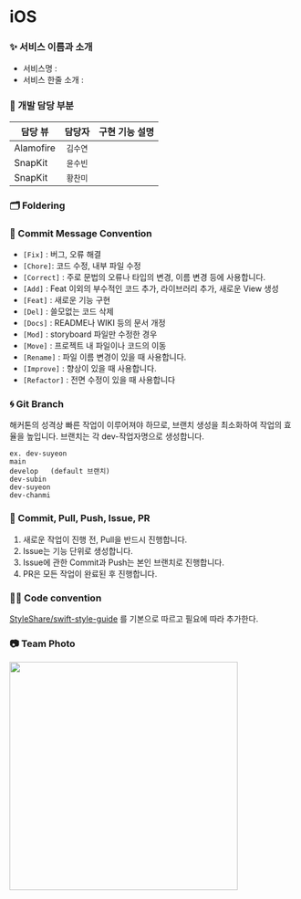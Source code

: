 # iOS

### ✨ 서비스 이름과 소개 

- 서비스명 : 
- 서비스 한줄 소개 : 

### 🌿 개발 담당 부분

| 담당 뷰      | 담당자 |   구현 기능 설명   |
| ----------------- | :-----: | ----- |
| Alamofire           | `김수연` |  |
| SnapKit           | `윤수빈` |  |
| SnapKit           | `황찬미` |  |


### 🗂 Foldering



### 🍗 Commit Message Convention

- `[Fix]` : 버그, 오류 해결
- `[Chore]`: 코드 수정, 내부 파일 수정
- `[Correct]` : 주로 문법의 오류나 타입의 변경, 이름 변경 등에 사용합니다.
- `[Add]` : Feat 이외의 부수적인 코드 추가, 라이브러리 추가, 새로운 View 생성
- `[Feat]` : 새로운 기능 구현
- `[Del]` : 쓸모없는 코드 삭제
- `[Docs]` : README나 WIKI 등의 문서 개정
- `[Mod]` : storyboard 파일만 수정한 경우
- `[Move]` : 프로젝트 내 파일이나 코드의 이동
- `[Rename]` : 파일 이름 변경이 있을 때 사용합니다.
- `[Improve]` : 향상이 있을 때 사용합니다.
- `[Refactor]` : 전면 수정이 있을 때 사용합니다


### 🌀 Git Branch

해커톤의 성격상 빠른 작업이 이루어져야 하므로, 브랜치 생성을 최소화하여 작업의 효율을 높입니다.
브랜치는 각 dev-작업자명으로 생성합니다.
```
ex. dev-suyeon
main
develop   (default 브랜치)
dev-subin
dev-suyeon
dev-chanmi
```

### 🐥 Commit, Pull, Push, Issue, PR

1. 새로운 작업이 진행 전, Pull을 반드시 진행합니다.
2. Issue는 기능 단위로 생성합니다.
3. Issue에 관한 Commit과 Push는 본인 브랜치로 진행합니다.
4. PR은 모든 작업이 완료된 후 진행합니다.


### 👊🏻 Code convention

[StyleShare/swift-style-guide](https://github.com/StyleShare/swift-style-guide) 를 기본으로 따르고 필요에 따라 추가한다.


### 📷 Team Photo
<img src="https://user-images.githubusercontent.com/81313960/169656982-a24e9a9c-27d7-46c9-8897-ec1f70c11add.jpg" width="400">




